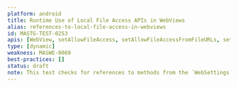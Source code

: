 ```yaml
---
platform: android
title: Runtime Use of Local File Access APIs in WebViews
alias: references-to-local-file-access-in-webviews
id: MASTG-TEST-0253
apis: [WebView, setAllowFileAccess, setAllowFileAccessFromFileURLs, setAllowUniversalAccessFromFileURLs]
type: [dynamic]
weakness: MASWE-0069
best-practices: []
status: draft
note: This test checks for references to methods from the `WebSettings` class used by Android WebViews which enable loading content from various sources, including local files.
---
```

